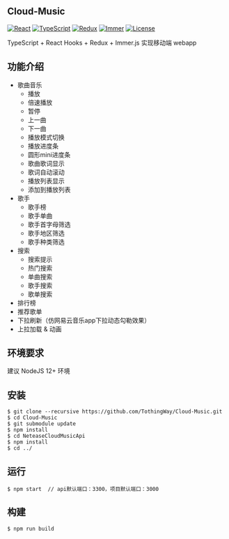 ## Cloud-Music

<p>
  <a href="https://reactjs.org/"><img src="https://img.shields.io/badge/React-16.13.1-blue" alt="React"></a>
  <a href="https://www.typescriptlang.org/"><img src="https://img.shields.io/badge/TypeScript-3.7.2-blue" alt="TypeScript"></a>
  <a href="https://redux.js.org/"><img src="https://img.shields.io/badge/Redux-7.1.9-blue" alt="Redux"></a>
  <a href="https://immerjs.github.io/immer/docs/introduction"><img src="https://img.shields.io/badge/Immer.js-7.0.5-blue" alt="Immer"></a>
  <a href="https://choosealicense.com/licenses/mit/"><img src="https://img.shields.io/badge/license-MIT-green" alt="License"></a>
</p>

TypeScript + React Hooks + Redux + Immer.js 实现移动端 webapp

## 功能介绍

* 歌曲音乐
    * 播放
    * 倍速播放
    * 暂停
    * 上一曲
    * 下一曲
    * 播放模式切换
    * 播放进度条
    * 圆形mini进度条
    * 歌曲歌词显示
    * 歌词自动滚动
    * 播放列表显示
    * 添加到播放列表
* 歌手
    * 歌手榜
    * 歌手单曲
    * 歌手首字母筛选
    * 歌手地区筛选
    * 歌手种类筛选
* 搜索
    * 搜索提示
    * 热门搜索
    * 单曲搜索
    * 歌手搜索
    * 歌单搜索
* 排行榜
* 推荐歌单
* 下拉刷新（仿网易云音乐app下拉动态勾勒效果）
* 上拉加载 & 动画

## 环境要求

建议 NodeJS 12+ 环境

## 安装

```shell
$ git clone --recursive https://github.com/TothingWay/Cloud-Music.git
$ cd Cloud-Music
$ git submodule update
$ npm install 
$ cd NeteaseCloudMusicApi
$ npm install
$ cd ../
```

## 运行

```shell
$ npm start  // api默认端口：3300，项目默认端口：3000
```

## 构建

```shell
$ npm run build
```
